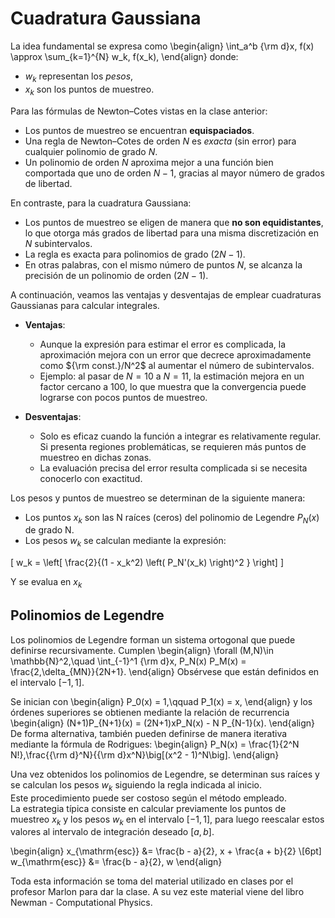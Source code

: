 # Cuadratura Gaussiana

La idea fundamental se expresa como
\begin{align}
\int_a^b {\rm d}x\, f(x) \approx \sum_{k=1}^{N} w_k\, f(x_k),
\end{align}
donde:
  * $w_k$ representan los *pesos*,
  * $x_k$ son los puntos de muestreo.

Para las fórmulas de Newton–Cotes vistas en la clase anterior:
  * Los puntos de muestreo se encuentran **equispaciados**.
  * Una regla de Newton–Cotes de orden $N$ es *exacta* (sin error) para cualquier polinomio de grado $N$.
  * Un polinomio de orden $N$ aproxima mejor a una función bien comportada que uno de orden $N-1$, gracias al mayor número de grados de libertad.

En contraste, para la cuadratura Gaussiana:
  * Los puntos de muestreo se eligen de manera que **no son equidistantes**, lo que otorga más grados de libertad para una misma discretización en $N$ subintervalos.
  * La regla es exacta para polinomios de grado $(2N - 1)$.
  * En otras palabras, con el mismo número de puntos $N$, se alcanza la precisión de un polinomio de orden $(2N - 1)$.

A continuación, veamos las ventajas y desventajas de emplear cuadraturas Gaussianas para calcular integrales.

* **Ventajas**:
  - Aunque la expresión para estimar el error es complicada, la aproximación mejora con un error que decrece aproximadamente como ${\rm const.}/N^2$ al aumentar el número de subintervalos.
  - Ejemplo: al pasar de $N=10$ a $N=11$, la estimación mejora en un factor cercano a $100$, lo que muestra que la convergencia puede lograrse con pocos puntos de muestreo.

* **Desventajas**:
  - Solo es eficaz cuando la función a integrar es relativamente regular. Si presenta regiones problemáticas, se requieren más puntos de muestreo en dichas zonas.
  - La evaluación precisa del error resulta complicada si se necesita conocerlo con exactitud.
 

Los pesos y puntos de muestreo se determinan de la siguiente manera:

 - Los puntos $x_k$ son las N raíces (ceros) del polinomio de Legendre $P_N(x)$ de grado N. 
 - Los pesos $w_k$ se calculan mediante la expresión:

\[
w_k = \left[ \frac{2}{(1 - x_k^2) \left( P_N'(x_k) \right)^2 } \right]
\]

Y se evalua en $x_k$
  
## Polinomios de Legendre

Los polinomios de Legendre forman un sistema ortogonal que puede definirse recursivamente. Cumplen
\begin{align}
\forall (M,N)\in \mathbb{N}^2,\quad \int_{-1}^1 {\rm d}x\, P_N(x) P_M(x) = \frac{2\,\delta_{MN}}{2N+1}.
\end{align}
Obsérvese que están definidos en el intervalo $[-1,1]$.

Se inician con
\begin{align}
P_0(x) = 1,\qquad P_1(x) = x,
\end{align}
y los órdenes superiores se obtienen mediante la relación de recurrencia
\begin{align}
(N+1)P_{N+1}(x) = (2N+1)xP_N(x) - N P_{N-1}(x).
\end{align}
De forma alternativa, también pueden definirse de manera iterativa mediante la fórmula de Rodrigues:
\begin{align}
P_N(x) = \frac{1}{2^N N!}\,\frac{{\rm d}^N}{{\rm d}x^N}\big[(x^2 - 1)^N\big].
\end{align}

Una vez obtenidos los polinomios de Legendre, se determinan sus raíces y se calculan los pesos $w_k$ siguiendo la regla indicada al inicio.  
Este procedimiento puede ser costoso según el método empleado.  
La estrategia típica consiste en calcular previamente los puntos de muestreo $x_k$ y los pesos $w_k$ en el intervalo $[-1,1]$, para luego reescalar estos valores al intervalo de integración deseado $[a,b]$.

\begin{align}
x_{\mathrm{esc}} &= \frac{b - a}{2}\, x + \frac{a + b}{2} \\[6pt]
w_{\mathrm{esc}} &= \frac{b - a}{2}\, w
\end{align}

Toda esta información se toma del material utilizado en clases por el profesor Marlon para dar la clase. A su vez este material viene del libro Newman - Computational Physics.


